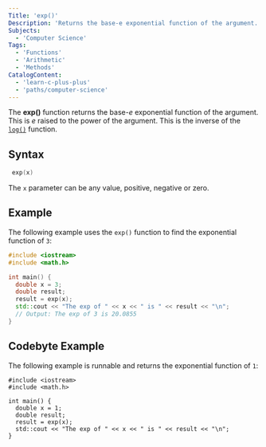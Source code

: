 ```yaml
---
Title: 'exp()'
Description: 'Returns the base-e exponential function of the argument.'
Subjects:
  - 'Computer Science'
Tags:
  - 'Functions'
  - 'Arithmetic'
  - 'Methods'
CatalogContent:
  - 'learn-c-plus-plus'
  - 'paths/computer-science'
---
```


The **exp()** function returns the base-_e_ exponential function of the argument. This is _e_ raised to the power of the argument. This is the inverse of the [`log()`](https://www.codecademy.com/resources/docs/cpp/math-functions/log) function.

## Syntax

```cpp
 exp(x)
```

The `x` parameter can be any value, positive, negative or zero.

## Example

The following example uses the `exp()` function to find the exponential function of `3`:

```cpp
#include <iostream>
#include <math.h>

int main() {
  double x = 3;
  double result;
  result = exp(x);
  std::cout << "The exp of " << x << " is " << result << "\n";
  // Output: The exp of 3 is 20.0855
}
```

## Codebyte Example

The following example is runnable and returns the exponential function of `1`:

```codebyte/cpp
#include <iostream>
#include <math.h>

int main() {
  double x = 1;
  double result;
  result = exp(x);
  std::cout << "The exp of " << x << " is " << result << "\n";
}
```
